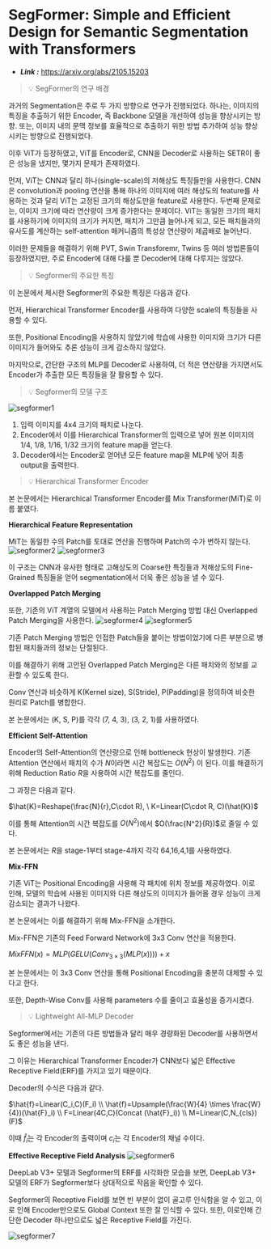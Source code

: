 # SegFormer: Simple and Efficient Design for Semantic Segmentation with Transformers

- ***Link :*** https://arxiv.org/abs/2105.15203
  

> 💡 SegFormer의 연구 배경

과거의 Segmentation은 주로 두 가지 방향으로 연구가 진행되었다. 하나는, 이미지의 특징을 추출하기 위한 Encoder, 즉 Backbone 모델을 개선하여 성능을 향상시키는 방향. 또는, 이미지 내의 문맥 정보를 효율적으로 추출하기 위한 방법 추가하여 성능 향상시키는 방향으로 진행되었다.

이후 ViT가 등장하였고, ViT를 Encoder로, CNN을 Decoder로 사용하는 SETR이 좋은 성능을 냈지만, 몇가지 문제가 존재하였다.

먼저, ViT는 CNN과 달리 하나(single-scale)의 저해상도 특징들만을 사용한다. CNN은 convolution과 pooling 연산을 통해 하나의 이미지에 여러 해상도의 feature를 사용하는 것과 달리 ViT는 고정된 크기의 해상도만을 feature로 사용한다. 두번째 문제로는, 이미지 크기에 따라 연산량이 크게 증가한다는 문제이다. ViT는 동일한 크기의 패치를 사용하기에 이미지의 크기가 커지면, 패치가 그만큼 늘어나게 되고, 모든 패치들과의 유사도를 계산하는 self-attention 매커니즘의 특성상 연산량이 제곱배로 늘어난다.

이러한 문제들을 해결하기 위해 PVT, Swin Transforemr, Twins 등 여러 방법론들이 등장하였지만, 주로 Encoder에 대해 다룰 뿐 Decoder에 대해 다루지는 않았다.
  

> 💡 Segformer의 주요한 특징

이 논문에서 제시한 Segformer의 주요한 특징은 다음과 같다.

먼저, Hierarchical Transformer Encoder를 사용하여 다양한 scale의 특징들을 사용할 수 있다. 

또한, Positional Encoding을 사용하지 않았기에 학습에 사용한 이미지와 크기가 다른 이미지가 들어와도 추론 성능이 크게 감소하지 않았다.

마지막으로, 간단한 구조의 MLP를 Decoder로 사용하여, 더 적은 연산량을 가지면서도 Encoder가 추출한 모든 특징들을 잘 활용할 수 있다.
  

> 💡 Segformer의 모델 구조

![segformer1](https://github.com/user-attachments/assets/bf01082a-1856-4e84-82a9-2c7fe40693d1)

1. 입력 이미지를 4x4 크기의 패치로 나눈다.
2. Encoder에서 이를 Hierarchical Transformer의 입력으로 넣어 원본 이미지의 1/4, 1/8, 1/16, 1/32 크기의 feature map을 얻는다.
3. Decoder에서는 Encoder로 얻어낸 모든 feature map을 MLP에 넣어 최종 output을 출력한다.
  

> 💡 Hierarchical Transformer Encoder

본 논문에서는 Hierarchical Transformer Encoder를 Mix Transformer(MiT)로 이름 붙였다.

**Hierarchical Feature Representation**

MiT는 동일한 수의 Patch를 토대로 연산을 진행하며 Patch의 수가 변하지 않는다. 
![segformer2](https://github.com/user-attachments/assets/0642a06e-2522-4154-8458-ac303fdfa7c7)
![segformer3](https://github.com/user-attachments/assets/008708bb-206f-4c4c-9bee-86a1227dd3f5)


이 구조는 CNN과 유사한 형태로 고해상도의 Coarse한 특징들과 저해상도의 Fine-Grained 특징들을 얻어 segmentation에서 더욱 좋은 성능을 낼 수 있다.

**Overlapped Patch Merging**

또한, 기존의 ViT 계열의 모델에서 사용하는 Patch Merging 방법 대신 Overlapped Patch Merging을 사용한다.
![segformer4](https://github.com/user-attachments/assets/3acf379b-004c-4947-9836-f1221833398b)
![segformer5](https://github.com/user-attachments/assets/ca8d9de4-2c91-459c-8363-a7dc2bc7eb74)


기존 Patch Merging 방법은 인접한 Patch들을 붙이는 방법이었기에 다른 부분으로 병합된 패치들과의 정보는 단절된다.

이를 해결하기 위해 고안된 Overlapped Patch Merging은 다른 패치와의 정보를 교환할 수 있도록 한다. 

Conv 연산과 비슷하게 K(Kernel size), S(Stride), P(Padding)을 정의하여 비슷한 원리로 Patch를 병합한다. 

본 논문에서는 (K, S, P)를 각각 (7, 4, 3), (3, 2, 1)를 사용하였다.

**Efficient Self-Attention**

Encoder의 Self-Attention의 연산량으로 인해 bottleneck 현상이 발생한다. 기존 Attention 연산에서 패치의 수가 $N$이라면 시간 복잡도는 $O(N^2)$
이 된다. 이를 해결하기 위해 Reduction Ratio $R$을 사용하여 시간 복잡도를 줄인다.

그 과정은 다음과 같다.

$\hat{K}=Reshape(\frac{N}{r},C\cdot R), \ K=Linear(C\cdot R, C)(\hat{K})$

이를 통해 Attention의 시간 복잡도를 $O(N^2)$에서 $O(\frac{N^2}{R})$로 줄일 수 있다.

본 논문에서는 $R$을 stage-1부터 stage-4까지 각각 64,16,4,1를 사용하였다.

**Mix-FFN**

기존 ViT는 Positional Encoding을 사용해 각 패치에 위치 정보를 제공하였다. 이로 인해, 모델의 학습에 사용된 이미지와 다른 해상도의 이미지가 들어올 경우 성능이 크게 감소되는 결과가 나왔다.

본 논문에서는 이를 해결하기 위해 Mix-FFN을 소개한다.

Mix-FFN은 기존의 Feed Forward Network에 3x3 Conv 연산을 적용한다.

$MixFFN(x)=MLP(GELU(Conv_{3\times3}(MLP(x))))+x$

본 논문에서는 이 3x3 Conv 연산을 통해 Positional Encoding을 충분히 대체할 수 있다고 한다.

또한, Depth-Wise Conv를 사용해 parameters 수를 줄이고 효율성을 증가시켰다.
  

> 💡 Lightweight All-MLP Decoder

Segformer에서는 기존의 다른 방법들과 달리 매우 경량화된 Decoder를 사용하면서도 좋은 성능을 낸다.

그 이유는 Hierarchical Transformer Encoder가 CNN보다 넓은 Effective Receptive Field(ERF)를 가지고 있기 때문이다.

Decoder의 수식은 다음과 같다.

$\hat{f}=Linear(C_i,C)(F_i) \\ \hat{f}=Upsample(\frac{W}{4} \times \frac{W}{4})(\hat{F}_i) \\ F=Linear(4C,C)(Concat (\hat{F}_i)) \\ M=Linear(C,N_{cls})(F)$

이때 $\hat{f}_i$는 각 Encoder의 출력이며 $c_i$는 각 Encoder의 채널 수이다.

**Effective Receptive Field Analysis**
![segformer6](https://github.com/user-attachments/assets/7fa6de6c-59d9-48b0-ba63-42eeb1286113)


DeepLab V3+ 모델과 Segformer의 ERF를 시각화한 모습을 보면, DeepLab V3+ 모델의 ERF가 Segformer보다 상대적으로 작음을 확인할  수 있다.

Segformer의 Receptive Field를 보면 빈 부분이 없이 골고루 인식함을 알 수 있고, 이로 인해 Encoder만으로도 Global Context 또한 잘 인식할 수 있다. 또한, 이로인해 간단한 Decoder 하나만으로도 넓은 Receptive Field를 가진다.

![segformer7](https://github.com/user-attachments/assets/88eae423-867b-48fa-a553-d4e44a4523d8)
